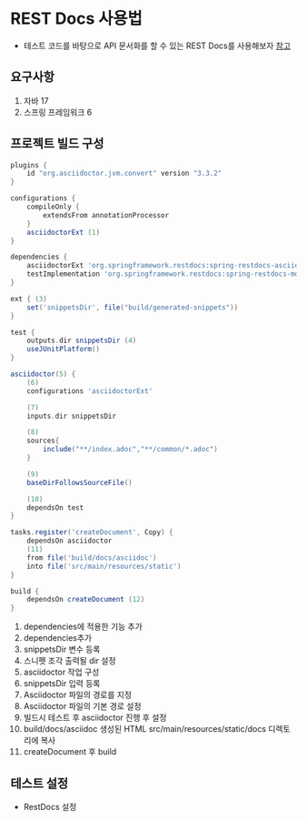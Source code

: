 # REST Docs 사용법
* 테스트 코드를 바탕으로 API 문서화를 할 수 있는 REST Docs를 사용해보자
  [참고](https://docs.spring.io/spring-restdocs/docs/current/reference/htmlsingle/#getting-started)

## 요구사항
1. 자바 17
2. 스프링 프레임워크 6

## 프로젝트 빌드 구성
```groovy
plugins {
	id "org.asciidoctor.jvm.convert" version "3.3.2"
}

configurations {
    compileOnly {
        extendsFrom annotationProcessor
    }
	asciidoctorExt (1)
}

dependencies {
	asciidoctorExt 'org.springframework.restdocs:spring-restdocs-asciidoctor' (2)
	testImplementation 'org.springframework.restdocs:spring-restdocs-mockmvc'
}

ext { (3)
    set('snippetsDir', file("build/generated-snippets"))
}

test { 
	outputs.dir snippetsDir (4)
    useJUnitPlatform()
}

asciidoctor(5) {
    (6)
    configurations 'asciidoctorExt'

    (7)
    inputs.dir snippetsDir

    (8)
    sources{
        include("**/index.adoc","**/common/*.adoc")
    }

    (9)
    baseDirFollowsSourceFile()

    (10)
    dependsOn test
}

tasks.register('createDocument', Copy) {
    dependsOn asciidoctor
    (11)
    from file('build/docs/asciidoc')
    into file('src/main/resources/static')
}

build {
    dependsOn createDocument (12)
}

``` 

1. dependencies에 적용한 기능 추가
2. dependencies추가
3. snippetsDir 변수 등록
4. 스니펫 조각 출력될 dir 설정
5. asciidoctor 작업 구성
7. snippetsDir 입력 등록
8. Asciidoctor 파일의 경로를 지정
9. Asciidoctor 파일의 기본 경로 설정
10. 빌드시 테스트 후 asciidoctor 진행 후 설정
11. build/docs/asciidoc 생성된 HTML src/main/resources/static/docs 디렉토리에 복사
12. createDocument 후 build


## 테스트 설정
* RestDocs 설정
